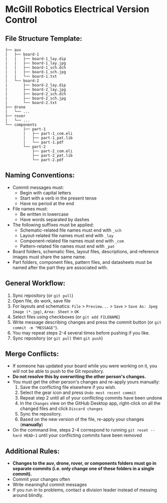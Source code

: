 # McGill Robotics Electrical Version Control

## File Structure Template:
```
├── auv
|   ├── board-1
|   |   ├── board-1_lay.dip
|   |   ├── board-1_lay.jpg
|   |   ├── board-1_sch.dch
|   |   ├── board-1_sch.jpg
|   |   └── board-1.txt
|   └── board-2
|       ├── board-2_lay.dip
|       ├── board-2_lay.jpg
|       ├── board-2_sch.dch
|       ├── board-2_sch.jpg
|       └── board-2.txt
├── drone
|   └── ...
├── rover
|   └── ...
└── components
        ├── part-1
        |   ├── part-1_com.eli
        |   ├── part-1_pat.lib
        |   └── part-1.pdf
        └── part-2
            ├── part-2_com.eli
            ├── part-2_pat.lib
            └── part-2.pdf
```

## Naming Conventions:
  * Commit messages must:
    * Begin with capital letters
    * Start with a verb in the present tense
    * Have no period at the end
  * File names must:
    * Be written in lowercase
    * Have words separated by dashes
  * The following suffixes must be applied:
    * Schematic-related file names must end with `_sch`
    * Layout-related file names must end with `_lay`
    * Component-related file names must end with `_com`
    * Pattern-related file names must end with `_pat`
  * Board folders, schematic files, layout files, descriptions, and reference
    images must share the same name.
  * Part folders, component files, pattern files, and datasheets must be named
    after the part they are associated with.

## General Workflow:
1. Sync repository (or `git pull`)
2. Open file, do work, save file
3. For layouts and schematics: `File` > `Preview...` > `Save` > 
  `Save As: Jpeg Image (*.jpg)`, `Area: Sheet` > `OK`
3. Select files using checkboxes (or `git add FILENAME`)
4. Write message describing changes and press the commit button 
  (or `git commit -m "MESSAGE"`).
5. You may repeat steps 2-4 several times before pushing if you like.
6. Sync repository (or `git pull` then `git push`)

## Merge Conflicts:
* If someone has updated your board while you were working on it, 
  you will not be able to push to the Git repository.
* __Do not resolve this by overwriting the other person's changes.__
* You must get the other person's changes and re-apply yours manually:
    1. Save the conflicting file elsewhere if you wish.
    2. Select the gear icon and press `Undo most recent commit`
    3. Repeat step 2 until all of your conflicting commits have been
       undone
    4. In the `Changes` view on the GitHub Desktop app, right-click
       on all the changed files and click `Discard changes`
    5. Sync the repository.
    6. Based on the new version of the file, re-apply your changes
       (__manually__)
* On the command line, steps 2-4 correspond to running 
  `git reset --hard HEAD~1` until your conflicting commits
  have been removed

## Additional Rules:
* __Changes to the auv, drone, rover, or components folders must go in 
  separate commits (i.e. only change one of these folders in a 
  single commit).__
* Commit your changes often
* Write meaningful commit messages
* If you run in to problems, contact a division leader instead of messing
  around blindly.
